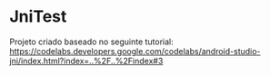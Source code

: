 # JniTest

Projeto criado baseado no seguinte tutorial: https://codelabs.developers.google.com/codelabs/android-studio-jni/index.html?index=..%2F..%2Findex#3